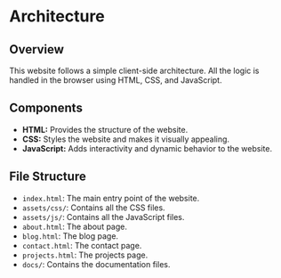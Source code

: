 # Architecture

## Overview

This website follows a simple client-side architecture. All the logic is handled in the browser using HTML, CSS, and JavaScript.

## Components

*   **HTML:** Provides the structure of the website.
*   **CSS:** Styles the website and makes it visually appealing.
*   **JavaScript:** Adds interactivity and dynamic behavior to the website.

## File Structure

*   `index.html`: The main entry point of the website.
*   `assets/css/`: Contains all the CSS files.
*   `assets/js/`: Contains all the JavaScript files.
*   `about.html`: The about page.
*   `blog.html`: The blog page.
*   `contact.html`: The contact page.
*   `projects.html`: The projects page.
*   `docs/`: Contains the documentation files.
